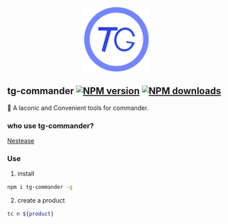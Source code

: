 <p align="center"><img src="./assets/logo.png" alt="tg-commander logo" width="150px" height="150px"></p>

## tg-commander [![NPM version](https://img.shields.io/npm/v/tg2-commander.svg?style=flat-square)](https://npmjs.com/package/tg2-commander) [![NPM downloads](https://img.shields.io/npm/dm/tg2-commander.svg?style=flat-square)](https://npmjs.com/package/tg2-commander)

:dart: A laconic and Convenient tools for commander.

### who use tg-commander?

[Nestease](https://www.163.com/)

### Use

1. install

```bash
npm i tg-commander -g
```

2. create a product

```bash
tc n ${product}
```

